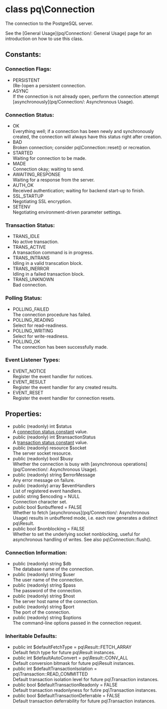 # class pq\Connection

The connection to the PostgreSQL server.

See the [General Usage](pq/Connection/: General Usage) page for an introduction on how to use this class.

## Constants:
### Connection Flags:
* PERSISTENT  
(Re-)open a persistent connection.
* ASYNC  
If the connection is not already open, perform the connection attempt [asynchronously](pq/Connection/: Asynchronous Usage).

### Connection Status:
* OK  
Everything well; if a connection has been newly and synchronously created, the connection will always have this status right after creation.
* BAD  
Broken connection; consider pq\Connection::reset() or recreation.
* STARTED  
Waiting for connection to be made.
* MADE  
Connection okay; waiting to send.
* AWAITING_RESPONSE  
Waiting for a response from the server.
* AUTH_OK  
Received authentication; waiting for backend start-up to finish.
* SSL_STARTUP  
Negotiating SSL encryption.
* SETENV  
Negotiating environment-driven parameter settings.

### Transaction Status:
* TRANS_IDLE  
  No active transaction.
* TRANS_ACTIVE  
  A transaction command is in progress.
* TRANS_INTRANS  
  Idling in a valid transcation block.
* TRANS_INERROR  
  Idling in a failed transaction block.
* TRANS_UNKNOWN  
  Bad connection.

### Polling Status:
* POLLING_FAILED  
  The connection procedure has failed.
* POLLING_READING  
  Select for read-readiness.
* POLLING_WRITING  
  Select for write-readiness.
* POLLING_OK  
  The connection has been successfully made.

### Event Listener Types:
* EVENT_NOTICE  
  Register the event handler for notices.
* EVENT_RESULT  
  Register the event handler for any created results.
* EVENT_RESET  
  Register the event handler for connection resets.


## Properties:
* public (readonly) int $status  
  A [connection status constant](pq/Connection#Connection.Status:) value.
* public (readonly) int $transactionStatus  
  A [transaction status constant](pq/Connection#Transaction.Status:) value.
* public (readonly) resource $socket  
  The server socket resource.
* public (readonly) bool $busy  
  Whether the connection is busy with [asynchronous operations](pq/Connection/: Asynchronous Usage).
* public (readonly) string $errorMessage  
  Any error message on failure.
* public (readonly) array $eventHandlers  
  List of registered event handlers.
* public string $encoding = NULL  
  Connection character set.
* public bool $unbuffered = FALSE  
  Whether to fetch [asynchronous](pq/Connection/: Asynchronous Usage) results in unbuffered mode, i.e. each row generates a distinct pq\Result.
* public bool $nonblocking = FALSE  
  Whether to set the underlying socket nonblocking, useful for asynchronous handling of writes. See also pq\Connection::flush().

### Connection Information:
* public (readonly) string $db  
  The database name of the connection.
* public (readonly) string $user  
  The user name of the connection.
* public (readonly) string $pass  
  The password of the connection.
* public (readonly) string $host  
  The server host name of the connection.
* public (readonly) string $port  
  The port of the connection.
* public (readonly) string $options  
  The command-line options passed in the connection request.

### Inheritable Defaults:
* public int $defaultFetchType = pq\Result::FETCH_ARRAY  
  Default fetch type for future pq\Result instances.
* public int $defaultAutoConvert = pq\Result::CONV_ALL  
  Default conversion bitmask for future pq\Result instances.
* public int $defaultTransactionIsolation = pq\Transaction::READ_COMMITTED  
  Default transaction isolation level for future pq\Transaction instances.
* public bool $defaultTransactionReadonly = FALSE  
  Default transaction readonlyness for futire pq\Transaction instances.
* public bool $defaultTransactionDeferrable = FALSE  
  Default transaction deferrability for future pq\Transaction instances.
